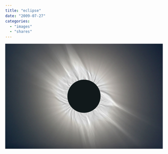 ```yaml
---
title: "eclipse"
date: "2009-07-27"
categories: 
  - "images"
  - "shares"
---
```


![](images/4wnP83SaFqel66p3qubxS7E4o1_1280.jpg)
